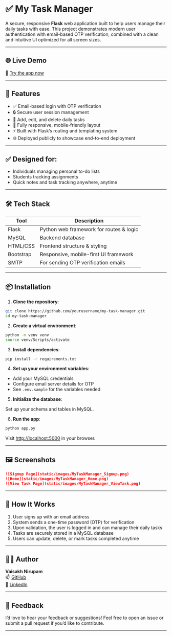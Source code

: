 # ✅ My Task Manager

A secure, responsive **Flask** web application built to help users manage their daily tasks with ease. This project demonstrates modern user authentication with email-based OTP verification, combined with a clean and intuitive UI optimized for all screen sizes.

---

## 🌐 Live Demo

🔗 [Try the app now](https://my-task-manager-app.up.railway.app)

---

## 🚀 Features

- ✅ Email-based login with OTP verification
- 🔒 Secure user session management
- 📝 Add, edit, and delete daily tasks
- 📱 Fully responsive, mobile-friendly layout
- ⚡ Built with Flask’s routing and templating system
- 🌐 Deployed publicly to showcase end-to-end deployment

---

## ✅ Designed for:

- Individuals managing personal to-do lists
- Students tracking assignments
- Quick notes and task tracking anywhere, anytime

---

## 🛠️ Tech Stack

| Tool      | Description                             |
| --------- | --------------------------------------- |
| Flask     | Python web framework for routes & logic |
| MySQL     | Backend database                        |
| HTML/CSS  | Frontend structure & styling            |
| Bootstrap | Responsive, mobile-first UI framework   |
| SMTP      | For sending OTP verification emails     |

---

## 📦 Installation

1. **Clone the repository**:

```bash
git clone https://github.com/yourusername/my-task-manager.git
cd my-task-manager
```

2. **Create a virtual environment**:

```bash
python -m venv venv
source venv/Scripts/activate
```

3. **Install dependencies**:

```bash
pip install -r requirements.txt
```

4. **Set up your environment variables**:

- Add your MySQL credentials
- Configure email server details for OTP
- See `.env.sample` for the variables needed

5. **Initialize the database**:

Set up your schema and tables in MySQL.

6. **Run the app**:

```bash
python app.py
```

Visit [http://localhost:5000](http://localhost:5000) in your browser.

---

## 🖼️ Screenshots

```markdown
![Signup Page](static/images/MyTaskManager_Signup.png)  
![Home](static/images/MyTaskManager_Home.png)
![View Task Page](static/images/MyTaskManager_ViewTask.png)
```

---

## 🧠 How It Works

1. User signs up with an email address
2. System sends a one-time password (OTP) for verification
3. Upon validation, the user is logged in and can manage their daily tasks
4. Tasks are securely stored in a MySQL database
5. Users can update, delete, or mark tasks completed anytime

---

## 👨‍💻 Author

**Vaisakh Nirupam**  
📫 [GitHub](https://github.com/Vaisakh-Nirupam)  
🔗 [LinkedIn](https://www.linkedin.com/in/vaisakh-nirupam)

---

## 🙌 Feedback

I’d love to hear your feedback or suggestions! Feel free to open an issue or submit a pull request if you’d like to contribute.

---
